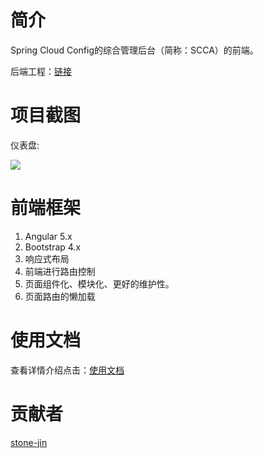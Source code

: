 # 简介
Spring Cloud Config的综合管理后台（简称：SCCA）的前端。

后端工程：[链接](https://github.com/dyc87112/spring-cloud-config-admin)

# 项目截图

仪表盘:

![](~/static/images/dashboard.png)

# 前端框架
1. Angular 5.x
2. Bootstrap 4.x
3. 响应式布局
4. 前端进行路由控制
5. 页面组件化、模块化、更好的维护性。
6. 页面路由的懒加载

# 使用文档
查看详情介绍点击：[使用文档](https://github.com/stone-jin/spring-cloud-config-admin-web/wiki)

# 贡献者
[stone-jin](https://github.com/stone-jin)
